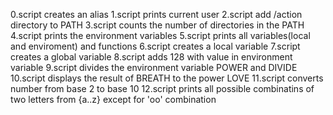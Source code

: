 0.script creates an alias
1.script prints current user
2.script add /action directory to PATH 
3.script counts the number of directories in the PATH
4.script prints the environment variables
5.script prints all variables(local and enviroment) and functions
6.script creates a local variable
7.script creates a global variable
8.script adds 128 with value in environment variable
9.script divides the environment variable POWER and DIVIDE
10.script displays the result of BREATH to the power LOVE
11.script converts number from base 2 to base 10
12.script prints all possible combinatins of two letters from {a..z} except for 'oo' combination

